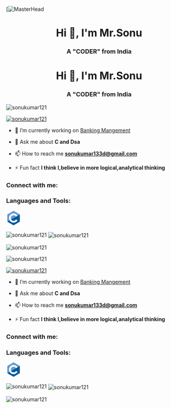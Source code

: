 [![MasterHead](https://images.pixexid.com/a-focused-coder-rapidly-types-lines-of-code-surrounded-by-streams-of-numbers-d-bt55rgzl.jpeg)
<h1 align="center">Hi 👋, I'm Mr.Sonu</h1>
<h3 align="center">A "CODER" from India</h3>
<h1 align="center">Hi 👋, I'm Mr.Sonu</h1>
<h3 align="center">A "CODER" from India</h3>

<p align="left"> <img src="https://komarev.com/ghpvc/?username=sonukumar121&label=Profile%20views&color=0e75b6&style=flat" alt="sonukumar121" /> </p>

<p align="left"> <a href="https://github.com/ryo-ma/github-profile-trophy"><img src="https://github-profile-trophy.vercel.app/?username=sonukumar121" alt="sonukumar121" /></a> </p>

- 🔭 I’m currently working on [Banking Mangement](https://github.com/sonukumar121/C_language-2024/blob/main/Projects/Banking_Management_System)

- 💬 Ask me about **C and Dsa**

- 📫 How to reach me **sonukumar133d@gmail.com**

- ⚡ Fun fact **I think I,believe in more logical,analytical thinking**

<h3 align="left">Connect with me:</h3>
<p align="left">
</p>

<h3 align="left">Languages and Tools:</h3>
<p align="left"> <a href="https://www.cprogramming.com/" target="_blank" rel="noreferrer"> <img src="https://raw.githubusercontent.com/devicons/devicon/master/icons/c/c-original.svg" alt="c" width="40" height="40"/> </a> </p>

<p><img align="left" src="https://github-readme-stats.vercel.app/api/top-langs?username=sonukumar121&show_icons=true&locale=en&layout=compact" alt="sonukumar121" /></p>

<p>&nbsp;<img align="center" src="https://github-readme-stats.vercel.app/api?username=sonukumar121&show_icons=true&locale=en" alt="sonukumar121" /></p>

<p><img align="center" src="https://github-readme-streak-stats.herokuapp.com/?user=sonukumar121&" alt="sonukumar121" /></p>


<p align="left"> <img src="https://komarev.com/ghpvc/?username=sonukumar121&label=Profile%20views&color=0e75b6&style=flat" alt="sonukumar121" /> </p>

<p align="left"> <a href="https://github.com/ryo-ma/github-profile-trophy"><img src="https://github-profile-trophy.vercel.app/?username=sonukumar121" alt="sonukumar121" /></a> </p>

- 🔭 I’m currently working on [Banking Mangement](https://github.com/sonukumar121/C_language-2024/blob/main/Projects/Banking_Management_System)

- 💬 Ask me about **C and Dsa**

- 📫 How to reach me **sonukumar133d@gmail.com**

- ⚡ Fun fact **I think I,believe in more logical,analytical thinking**

<h3 align="left">Connect with me:</h3>
<p align="left">
</p>

<h3 align="left">Languages and Tools:</h3>
<p align="left"> <a href="https://www.cprogramming.com/" target="_blank" rel="noreferrer"> <img src="https://raw.githubusercontent.com/devicons/devicon/master/icons/c/c-original.svg" alt="c" width="40" height="40"/> </a> </p>

<p><img align="left" src="https://github-readme-stats.vercel.app/api/top-langs?username=sonukumar121&show_icons=true&locale=en&layout=compact" alt="sonukumar121" /></p>

<p>&nbsp;<img align="center" src="https://github-readme-stats.vercel.app/api?username=sonukumar121&show_icons=true&locale=en" alt="sonukumar121" /></p>

<p><img align="center" src="https://github-readme-streak-stats.herokuapp.com/?user=sonukumar121&" alt="sonukumar121" /></p>
